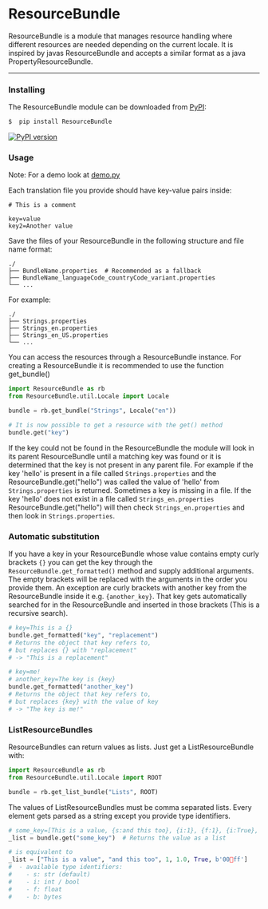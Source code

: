 # ResourceBundle

ResourceBundle is a module that manages resource handling where different resources are needed depending on the current locale.
It is inspired by javas ResourceBundle and accepts a similar format as a java PropertyResourceBundle.

---
### Installing

The ResourceBundle module can be downloaded from [PyPI](https://pypi.org/project/ResourceBundle):

```bash
$  pip install ResourceBundle
```

[![PyPI version](https://img.shields.io/badge/pypi-v1.0.4-yellow)](https://pypi.org/project/ResourceBundle)

### Usage

Note: For a demo look at [demo.py](https://github.com/felix-zenk/ResourceBundle/blob/main/demo.py)

Each translation file you provide should have key-value pairs inside:
```
# This is a comment

key=value
key2=Another value
```

Save the files of your ResourceBundle in the following structure and file name format:
```
./
├── BundleName.properties  # Recommended as a fallback
├── BundleName_languageCode_countryCode_variant.properties
└── ...
```

For example:
```
./
├── Strings.properties
├── Strings_en.properties
├── Strings_en_US.properties
└── ...
```

You can access the resources through a ResourceBundle instance.
For creating a ResourceBundle it is recommended to use the function get_bundle()

```python
import ResourceBundle as rb
from ResourceBundle.util.Locale import Locale

bundle = rb.get_bundle("Strings", Locale("en"))

# It is now possible to get a resource with the get() method
bundle.get("key")
```

If the key could not be found in the ResourceBundle the module will look in its parent ResourceBundle until a matching key was found or it is determined that the key is not present in any parent file.
For example if the key 'hello' is present in a file called ```Strings.properties``` and the ResourceBundle.get("hello") was called the value of 'hello' from ```Strings.properties``` is returned.
Sometimes a key is missing in a file. If the key 'hello' does not exist in a file called ```Strings_en.properties``` ResourceBundle.get("hello") will then check ```Strings_en.properties``` and then look in ```Strings.properties```.

### Automatic substitution

If you have a key in your ResourceBundle whose value contains empty curly brackets ``{}`` you can get the key through the ``ResourceBundle.get_formatted()`` method and supply additional arguments.
The empty brackets will be replaced with the arguments in the order you provide them.
An exception are curly brackets with another key from the ResourceBundle inside it e.g. ``{another_key}``. That key gets automatically searched for in the ResourceBundle and inserted in those brackets (This is a recursive search).

```python
# key=This is a {}
bundle.get_formatted("key", "replacement")
# Returns the object that key refers to,
# but replaces {} with "replacement"
# -> "This is a replacement"

# key=me!
# another_key=The key is {key}
bundle.get_formatted("another_key")
# Returns the object that key refers to,
# but replaces {key} with the value of key
# -> "The key is me!"
```

### ListResourceBundles

ResourceBundles can return values as lists. Just get a ListResourceBundle with:

```python
import ResourceBundle as rb
from ResourceBundle.util.Locale import ROOT

bundle = rb.get_list_bundle("Lists", ROOT)
```

The values of ListResourceBundles must be comma separated lists. Every element gets parsed as a string except you provide type identifiers.

```python
# some_key=[This is a value, {s:and this too}, {i:1}, {f:1}, {i:True}, {b:00🐧ff}]
_list = bundle.get("some_key")  # Returns the value as a list

# is equivalent to
_list = ["This is a value", "and this too", 1, 1.0, True, b'00🐧ff']
#  - available type identifiers:
#    - s: str (default)
#    - i: int / bool
#    - f: float
#    - b: bytes
```
